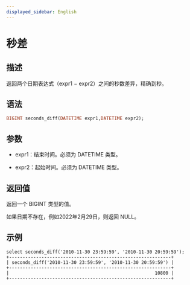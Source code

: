 ```yaml
---
displayed_sidebar: English
---
```


# 秒差

## 描述

返回两个日期表达式（expr1 − expr2）之间的秒数差异，精确到秒。

## 语法

```Haskell
BIGINT seconds_diff(DATETIME expr1,DATETIME expr2);
```

## 参数

- expr1：结束时间。必须为 DATETIME 类型。

- expr2：起始时间。必须为 DATETIME 类型。

## 返回值

返回一个 BIGINT 类型的值。

如果日期不存在，例如2022年2月29日，则返回 NULL。

## 示例

```Plain
select seconds_diff('2010-11-30 23:59:59', '2010-11-30 20:59:59');
+------------------------------------------------------------+
| seconds_diff('2010-11-30 23:59:59', '2010-11-30 20:59:59') |
+------------------------------------------------------------+
|                                                      10800 |
+------------------------------------------------------------+
```
